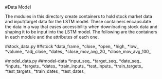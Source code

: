 #Data Model

The modules in this directory create containers to hold stock market data and input/target data for the LSTM model. These containers encapsulate the data in a way that eases accessibility when downloading stock data and shaping it to be input into the LSTM model. The following are the containers in each module and the attributes of each one.

#stock_data.py
##stock
*data_frame_
*close_
*open_
*high_
*low_
*volume_
*adj_close_
*dates_
*close_mov_avg_20_
*close_mov_avg_100_

#model_data.py
##model-data
*input_seq_
*target_seq_
*date_seq_
*inputs_
*targets_
*dates_
*train_inputs_
*test_inputs_
*train_targets_
*test_targets_
*train_dates_
*test_dates_
